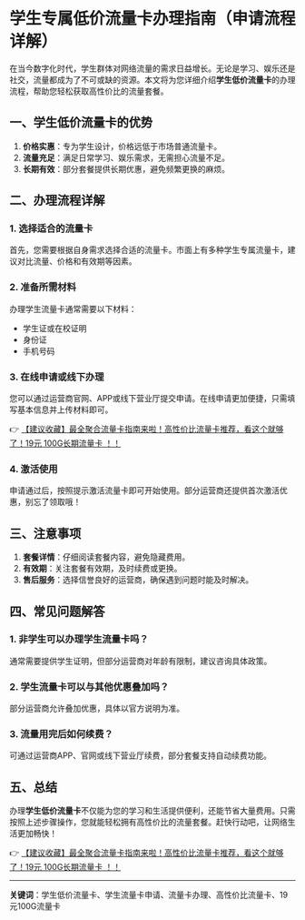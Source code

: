 # 学生专属低价流量卡办理指南（申请流程详解）

在当今数字化时代，学生群体对网络流量的需求日益增长。无论是学习、娱乐还是社交，流量都成为了不可或缺的资源。本文将为您详细介绍**学生低价流量卡**的办理流程，帮助您轻松获取高性价比的流量套餐。

## 一、学生低价流量卡的优势

1. **价格实惠**：专为学生设计，价格远低于市场普通流量卡。
2. **流量充足**：满足日常学习、娱乐需求，无需担心流量不足。
3. **长期有效**：部分套餐提供长期优惠，避免频繁更换的麻烦。

## 二、办理流程详解

### 1. 选择适合的流量卡
首先，您需要根据自身需求选择合适的流量卡。市面上有多种学生专属流量卡，建议对比流量、价格和有效期等因素。

### 2. 准备所需材料
办理学生流量卡通常需要以下材料：
- 学生证或在校证明
- 身份证
- 手机号码

### 3. 在线申请或线下办理
您可以通过运营商官网、APP或线下营业厅提交申请。在线申请更加便捷，只需填写基本信息并上传材料即可。

👉 [【建议收藏】最全聚合流量卡指南来啦！高性价比流量卡推荐，看这个就够了！19元 100G长期流量卡 ！！](https://bit.ly/Liuliangka)

### 4. 激活使用
申请通过后，按照提示激活流量卡即可开始使用。部分运营商还提供首次激活优惠，别忘了领取哦！

## 三、注意事项

1. **套餐详情**：仔细阅读套餐内容，避免隐藏费用。
2. **有效期**：关注套餐有效期，及时续费或更换。
3. **售后服务**：选择信誉良好的运营商，确保遇到问题时能及时解决。

## 四、常见问题解答

### 1. 非学生可以办理学生流量卡吗？
通常需要提供学生证明，但部分运营商对年龄有限制，建议咨询具体政策。

### 2. 学生流量卡可以与其他优惠叠加吗？
部分运营商允许叠加优惠，具体以官方说明为准。

### 3. 流量用完后如何续费？
可通过运营商APP、官网或线下营业厅续费，部分套餐支持自动续费功能。

## 五、总结

办理**学生低价流量卡**不仅能为您的学习和生活提供便利，还能节省大量费用。只需按照上述步骤操作，您就能轻松拥有高性价比的流量套餐。赶快行动吧，让网络生活更加畅快！

👉 [【建议收藏】最全聚合流量卡指南来啦！高性价比流量卡推荐，看这个就够了！19元 100G长期流量卡 ！！](https://bit.ly/Liuliangka)

---

**关键词**：学生低价流量卡、学生流量卡申请、流量卡办理、高性价比流量卡、19元100G流量卡